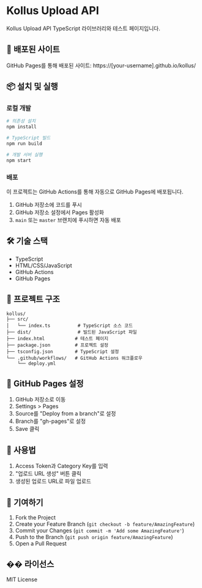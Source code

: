 # Kollus Upload API

Kollus Upload API TypeScript 라이브러리와 테스트 페이지입니다.

## 🚀 배포된 사이트

GitHub Pages를 통해 배포된 사이트: https://[your-username].github.io/kollus/

## 📦 설치 및 실행

### 로컬 개발

```bash
# 의존성 설치
npm install

# TypeScript 빌드
npm run build

# 개발 서버 실행
npm start
```

### 배포

이 프로젝트는 GitHub Actions를 통해 자동으로 GitHub Pages에 배포됩니다.

1. GitHub 저장소에 코드를 푸시
2. GitHub 저장소 설정에서 Pages 활성화
3. `main` 또는 `master` 브랜치에 푸시하면 자동 배포

## 🛠️ 기술 스택

- TypeScript
- HTML/CSS/JavaScript
- GitHub Actions
- GitHub Pages

## 📁 프로젝트 구조

```
kollus/
├── src/
│   └── index.ts          # TypeScript 소스 코드
├── dist/                 # 빌드된 JavaScript 파일
├── index.html           # 테스트 페이지
├── package.json         # 프로젝트 설정
├── tsconfig.json        # TypeScript 설정
└── .github/workflows/   # GitHub Actions 워크플로우
    └── deploy.yml
```

## 🔧 GitHub Pages 설정

1. GitHub 저장소로 이동
2. Settings > Pages
3. Source를 "Deploy from a branch"로 설정
4. Branch를 "gh-pages"로 설정
5. Save 클릭

## 📝 사용법

1. Access Token과 Category Key를 입력
2. "업로드 URL 생성" 버튼 클릭
3. 생성된 업로드 URL로 파일 업로드

## 🤝 기여하기

1. Fork the Project
2. Create your Feature Branch (`git checkout -b feature/AmazingFeature`)
3. Commit your Changes (`git commit -m 'Add some AmazingFeature'`)
4. Push to the Branch (`git push origin feature/AmazingFeature`)
5. Open a Pull Request

## �� 라이선스

MIT License
